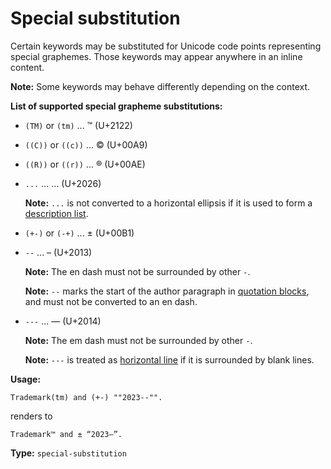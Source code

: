 # Special substitution

Certain keywords may be substituted for Unicode code points representing special graphemes.
Those keywords may appear anywhere in an inline content.

**Note:** Some keywords may behave differently depending on the context.

**List of supported special grapheme substitutions:**

- `(TM)` or `(tm)` ... ™ (U+2122)
- `((C))` or `((c))` ... © (U+00A9)
- `((R))` or `((r))` ... ® (U+00AE)
- `...` ... … (U+2026)

  **Note:** `...` is not converted to a horizontal ellipsis if it is used to form a [description list](/markup/blocks/indents/lists/description-list.md). 

- `(+-)` or `(-+)` ... ± (U+00B1)
- `--` ... – (U+2013)

  **Note:** The en dash must not be surrounded by other `-`.

  **Note:** `--` marks the start of the author paragraph in [quotation blocks](/markup/blocks/indents/quotation-block.md), and must not be converted to an en dash.

- `---` ... — (U+2014)

  **Note:** The em dash must not be surrounded by other `-`.

  **Note:** `---` is treated as [horizontal line](/markup/blocks/separators/horizontal-line.md) if it is surrounded by blank lines.

**Usage:**

```
Trademark(tm) and (+-) ""2023--"".
```

renders to

```
Trademark™ and ± “2023–”.
```

**Type:** `special-substitution`

